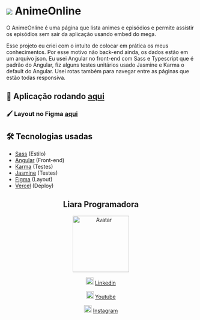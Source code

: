 # <img src="https://animes-online-angular.vercel.app/assets/icons/logo.svg"> AnimeOnline
O AnimeOnline é uma página que lista animes e episódios e permite assistir os episódios sem sair da aplicação usando embed do mega.

Esse projeto eu criei com o intuito de colocar em prática os meus conhecimentos. Por esse motivo não back-end ainda, os dados estão em um arquivo json. Eu usei Angular no front-end com Sass e Typescript que é padrão do Angular, fiz alguns testes unitários usado Jasmine e Karma o default do Angular. Usei rotas também para navegar entre as páginas que estão todas responsiva. 

## 🚀 **Aplicação rodando [aqui](https://animes-online-angular.vercel.app/home)**

### 🖌️ **Layout no Figma [aqui](https://www.figma.com/file/GXh3IYv94teEHU8aNHds2s/Animes-Online-(Community)?node-id=0%3A1)**

## 🛠️ Tecnologias usadas
- [Sass](https://sass-lang.com/) (Estilo)
- [Angular](https://angular.io/) (Front-end)
- [Karma](https://karma-runner.github.io/6.3/index.html) (Testes)
- [Jasmine](https://jasmine.github.io/index.html) (Testes)
- [Figma](https://www.figma.com/) (Layout)
- [Vercel](https://vercel.com/) (Deploy)

<div align="center">

  ## Liara Programadora
  
  <!---Minha Foto--->
  <img width = 150px src="https://i.imgur.com/xbEfigR.jpg#liara" alt="Avatar">
  
  <!---Linkedin--->
  <img width = 20px src="https://cdn.iconscout.com/icon/free/png-256/linkedin-208-916919.png"> [Linkedin](https://www.linkedin.com/in/liara-programadora/)
  
  <!---Youtube--->
  <img width = 20px src="https://images.vexels.com/media/users/3/137425/isolated/lists/f2ea1ded4d037633f687ee389a571086-logotipo-do-icone-do-youtube.png"> [Youtube](https://tinyurl.com/liara-programadora)
  
  <!---Instagram--->
  <img width = 20px src="https://images.vexels.com/media/users/3/137198/isolated/lists/07f0d7b69ef071571e4ada2f4d6a053a-icone-do-instagram-colorido.png"> [Instagram](https://www.instagram.com/liaraprogramadora)
  
 </div>
